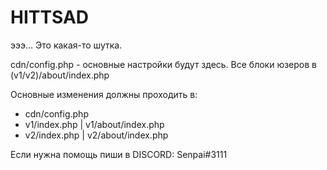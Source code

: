 # HITTSAD
эээ... Это какая-то шутка.

cdn/config.php - основные настройки будут здесь.
Все блоки юзеров в (v1/v2)/about/index.php

Основные изменения должны проходить в:
- cdn/config.php
- v1/index.php | v1/about/index.php
- v2/index.php | v2/about/index.php


Если нужна помощь пиши в DISCORD: Senpai#3111
